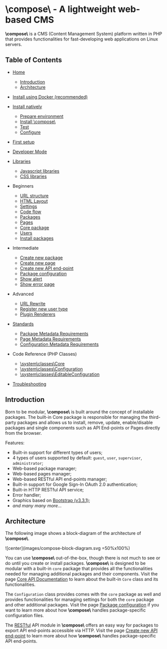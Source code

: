 # **\\compose\\**  -  A lightweight web-based CMS

**\\compose\\** is a CMS (Content Management System) platform written in PHP that
provides functionalities for fast-developing web applications on Linux servers.


## Table of Contents

- [Home](index)
    - [Introduction](#introduction)
    - [Architecture](#architecture)

- [Install using Docker (recommended)](setup-docker)

- [Install natively](setup)
    - [Prepare environment](setup#prepare-environment)
    - [Install \\compose\\](setup#install-compose)
    - [Test](setup#test)
    - [Configure](setup#configure)

- [First setup](first-setup)

- [Developer Mode](developer-mode)

- [Libraries](libraries)
    - [Javascript libraries](libraries#javascript-libraries)
    - [CSS libraries](libraries#css-libraries)

- Beginners
    - [URL structure](url-structure)
    - [HTML Layout](html-layout)
    - [Settings](settings)
    - [Code flow](FAKELINK#code-flow)
    - [Packages](packages)
    - [Pages](FAKELINK#pages)
    - [Core package](FAKELINK#core-package)
    - [Users](FAKELINK#users)
    - [Install packages](FAKELINK#install-packages)

- Intermediate
    - [Create new package](FAKELINK#create-new-package)
    - [Create new page](FAKELINK#create-new-page)
    - [Create new API end-point](FAKELINK#create-new-api-end-point)
    - [Package configuration](FAKELINK#package-configuration)
    - [Show alert](FAKELINK#show-alert)
    - [Show error page](FAKELINK#show-error-page)

- Advanced
    - [URL Rewrite](url-rewrite)
    - [Register new user type](FAKELINK#register-new-user-type)
    - [Plugin Renderers](FAKELINK#plugin-renderers)

- [Standards](standards)
    - [Package Metadata Requirements](standards#package-metadata-requirements)
    - [Page Metadata Requirements](standards#page-metadata-requirements)
    - [Configuration Metadata Requirements](standards#configuration-metadata-requirements)

- Code Reference (PHP Classes)
    - [\system\classes\Core](classsystem_1_1classes_1_1_core)
    - [\system\classes\Configuration](classsystem_1_1classes_1_1_configuration)
    - [\system\classes\EditableConfiguration](classsystem_1_1classes_1_1_editable_configuration)

- [Troubleshooting](troubleshooting)


## Introduction

Born to be modular, **\\compose\\** is built around the concept of installable
packages. The built-in Core package is responsible for managing the
third-party packages and allows us to install, remove, update, enable/disable
packages and single components such as API End-points or Pages directly from
the browser.

<!-- REF to Bootstrap v3.3.1 -->
Features:
- Built-in support for different types of users;
- 4 types of users supported by default: `guest`, `user`, `supervisor`, `administrator`;
- Web-based package manager;
- Web-based pages manager;
- Web-based RESTful API end-points manager;
- Built-in support for Google Sign-In OAuth 2.0 authentication;
- Built-in HTTP RESTful API service;
- Error handler;
- Graphics based on [Bootstrap (v3.3.1)](https://getbootstrap.com/docs/3.3/getting-started/);
- *and many many more...*


## Architecture

The following image shows a block-diagram of the architecture of **\\compose\\**.

![center](images/compose-block-diagram.svg =50%x100%)

You can use **\\compose\\** out-of-the-box, though there is not much to see or
do until you create or install packages. **\\compose\\** is designed to be
modular with a built-in `core` package that provides all the functionalities needed for
managing additional packages and their components. Visit the page
[Core API Documentation](FAKELINK#core-api-documentation) to learn about the built-in `Core`
class and its functionalities.

The `Configuration` class provides comes with the `core` package as well and provides
functionalities for managing settings for both the `core` package and other
additional packages. Visit the page [Package configuration](FAKELINK#package-configuration)
if you want to learn more about how **\\compose\\** handles package-specific
configuration files.

The [RESTful](https://restfulapi.net/) API module in **\\compose\\** offers an easy
way for packages to export API end-points accessible via HTTP.
Visit the page [Create new API end-point](FAKELINK#create-new-api-end-point) to learn more about
how **\\compose\\** handles package-specific API end-points.
